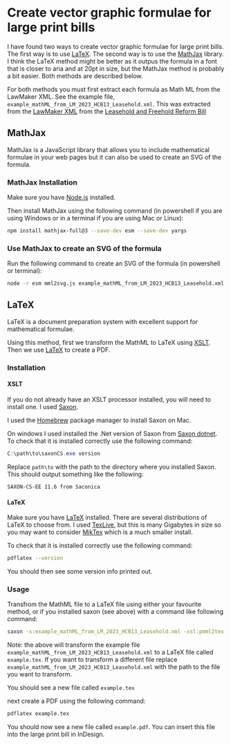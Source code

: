 # Create vector graphic formulae for large print bills

I have found two ways to create vector graphic formulae for large print bills. The first way is to use [LaTeX](https://www.latex-project.org/). The second way is to use the [MathJax](https://www.mathjax.org/) library. I think the LaTeX method might be better as it outpus the formula in a font that is closer to aria and at 20pt in size, but the MathJax method is probably a bit easier. Both methods are described below.

For both methods you must first extract each formula as Math ML from the LawMaker XML. See the example file, `example_mathML_from_LM_2023_HCB13_Leasehold.xml`. This was extracted from the [LawMaker XML](https://publications.parliament.uk/pa/bills/cbill/58-04/0013/230013.xml) from the [Leasehold and Freehold Reform Bill](https://bills.parliament.uk/bills/3523/publications)

## MathJax

MathJax is a JavaScript library that allows you to include mathematical formulae in your web pages but it can also be used to create an SVG of the formula.

### MathJax Installation

Make sure you have [Node.js](https://nodejs.org/en/) installed.

Then install MathJax using the following command (in powershell if you are using Windows or in a terminal if you are using Mac or Linux):

```bash
npm install mathjax-full@3 --save-dev esm --save-dev yargs
```

### Use MathJax to create an SVG of the formula

Run the following command to create an SVG of the formula (in powershell or terminal):

```bash
node -r esm mml2svg.js example_mathML_from_LM_2023_HCB13_Leasehold.xml > formula.svg
```

## LaTeX
LaTeX is a document preparation system with excellent support for mathematical formulae.

Using this method, first we transform the MathML to LaTeX using [XSLT](https://www.w3.org/Style/XSL/). Then we use [LaTeX](https://www.latex-project.org/) to create a PDF.

### Installation

#### XSLT

If you do not already have an XSLT processor installed, you will need to install one. I used [Saxon](http://saxon.sourceforge.net/).

I used the [Homebrew](https://brew.sh/) package manager to install Saxon on Mac.

On windows I used installed the .Net version of Saxon from [Saxon dotnet](https://www.saxonica.com/download/dotnet.xml). To check that it is installed correctly use the following command:

```powershell
C:\path\to\saxonCS.exe version
```

Replace `path\to` with the path to the directory where you installed Saxon. This should output something like the following:

`SAXON-CS-EE 11.6 from Saconica`


#### LaTeX

Make sure you have [LaTeX](https://www.latex-project.org/get/) installed. There are several distributions of LaTeX to choose from. I used [TexLive](https://www.tug.org/texlive/), but this is many Gigabytes in size so you may want to consider [MikTex](https://miktex.org/) which is a much smaller install.

To check that it is installed correctly use the following command:

```bash
pdflatex --version
```
You should then see some version info printed out.

### Usage

Transfrom the MathML file to a LaTeX file using either your favourite method, or if you installed saxon (see above) with a command like following command:

```bash
saxon -s:example_mathML_from_LM_2023_HCB13_Leasehold.xml -xsl:pmml2tex.xsl -o:example.tex
```
Note: the above will transform the example file `example_mathML_from_LM_2023_HCB13_Leasehold.xml` to a LaTeX file called ``example.tex``. If you want to transform a different file replace `example_mathML_from_LM_2023_HCB13_Leasehold.xml` with the path to the file you want to transform.

You should see a new file called `example.tex`

next create a PDF using the following command:

```bash
pdflatex example.tex
```

You should now see a new file called `example.pdf`. You can insert this file into the large print bill in InDesign.
